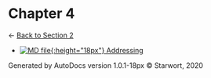 # Chapter 4

← [Back to Section 2](..)

- [![MD file](https://img.icons8.com/windows/512/4a90e2/regular-document.png){:height="18px"} Addressing](addressing.html)

Generated by AutoDocs version 1.0.1-18px © Starwort, 2020
